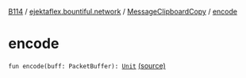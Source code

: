 [B114](../../index.md) / [ejektaflex.bountiful.network](../index.md) / [MessageClipboardCopy](index.md) / [encode](./encode.md)

# encode

`fun encode(buff: PacketBuffer): `[`Unit`](https://kotlinlang.org/api/latest/jvm/stdlib/kotlin/-unit/index.html) [(source)](https://github.com/ejektaflex/Bountiful/tree/develop/src/main/kotlin/ejektaflex/bountiful/network/MessageClipboardCopy.kt#L12)